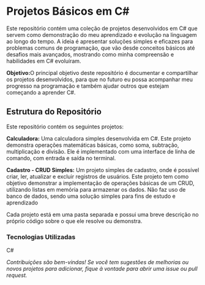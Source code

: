 <h1>Projetos Básicos em C#</h1>

Este repositório contém uma coleção de projetos desenvolvidos em C# que servem como demonstração do meu aprendizado e evolução na linguagem ao longo do tempo. A ideia é apresentar soluções simples e eficazes para problemas comuns de programação, que vão desde conceitos básicos até desafios mais avançados, mostrando como minha compreensão e habilidades em C# evoluíram.

<strong>Objetivo:</strong>O principal objetivo deste repositório é documentar e compartilhar os projetos desenvolvidos, para que no futuro eu possa acompanhar meu progresso na programação e também ajudar outros que estejam começando a aprender C#.

<h2>Estrutura do Repositório</h2>
Este repositório contém os seguintes projetos:

<strong>Calculadora:</strong> Uma calculadora simples desenvolvida em C#. Este projeto demonstra operações matemáticas básicas, como soma, subtração, multiplicação e divisão.
Ele é implementado com uma interface de linha de comando, com entrada e saída no terminal.

<strong>Cadastro - CRUD Simples:</strong> Um projeto simples de cadastro, onde é possível criar, ler, atualizar e excluir registros de usuários.
Este projeto tem como objetivo demonstrar a implementação de operações básicas de um CRUD, utilizando listas em memória para armazenar os dados. Não faz uso de banco de dados, sendo uma solução simples para fins de estudo e aprendizado

Cada projeto está em uma pasta separada e possui uma breve descrição no próprio código sobre o que ele resolve ou demonstra.



<h3>Tecnologias Utilizadas</h3>
C#

<p>
<I>
Contribuições são bem-vindas! Se você tem sugestões de melhorias ou novos projetos para adicionar, fique à vontade para abrir uma issue ou pull request.
</I>
</p>

